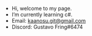 - Hi, welcome to my page.
- I’m currently learning c#.
- Email: kaanosu.git@gmail.com 
- Discord: Gustavo Fring#6474
